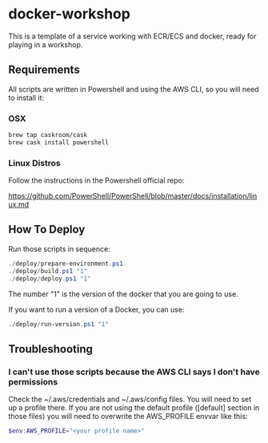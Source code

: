 docker-workshop
================

This is a template of a service working with ECR/ECS and docker, ready for playing in a workshop.

Requirements
------------

All scripts are written in Powershell and using the AWS CLI, so you will need to install it:

### OSX
```bash
brew tap caskroom/cask
brew cask install powershell
``` 

### Linux Distros

Follow the instructions in the Powershell official repo:

https://github.com/PowerShell/PowerShell/blob/master/docs/installation/linux.md

How To Deploy
--------------

Run those scripts in sequence:

```powershell
./deploy/prepare-environment.ps1
./deploy/build.ps1 "1"
./deploy/deploy.ps1 "1"
```

The number "1" is the version of the docker that you are going to use.

If you want to run a version of a Docker, you can use:

```powershell
./deploy/run-version.ps1 "1"
```

Troubleshooting
---------------

### I can't use those scripts because the AWS CLI says I don't have permissions

Check the ~/.aws/credentials and ~/.aws/config files. You will need to set up a profile there. If you are
not using the default profile ([default] section in those files) you will need to overwrite the AWS_PROFILE
envvar like this:

```powershell
$env:AWS_PROFILE="<your profile name>"
```